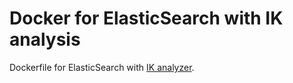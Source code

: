 # Docker for ElasticSearch with IK analysis
Dockerfile for ElasticSearch with [IK analyzer](https://github.com/medcl/elasticsearch-analysis-ik).
